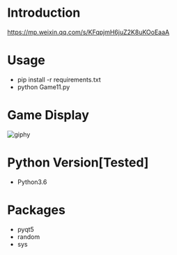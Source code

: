 # Introduction
https://mp.weixin.qq.com/s/KFqpjmH6juZ2K8uKOoEaaA

# Usage
- pip install -r requirements.txt
- python Game11.py

# Game Display
![giphy](effect/running.gif)

# Python Version[Tested]
- Python3.6

# Packages
- pyqt5
- random
- sys